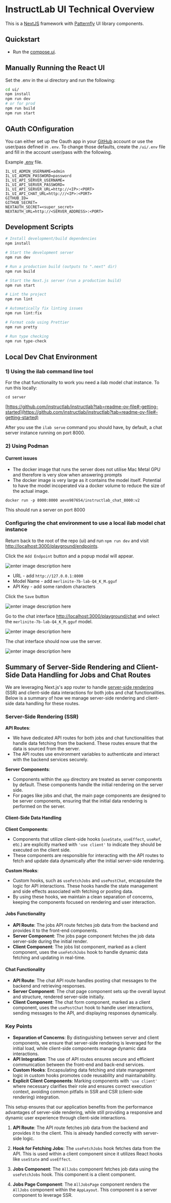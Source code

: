 # InstructLab UI Technical Overview

This is a [NextJS](https://nextjs.org) framework with [Patternfly](https://www.patternfly.org/get-started/develop/) UI library components.

## Quickstart

- Run the [compose.ui](compose.ui).

## Manually Running the React UI

Set the .env in the ui directory and run the following:

```bash
cd ui/
npm install
npm run dev
# or for prod
npm run build
npm run start
```

## OAuth COnfiguration

You can either set up the Oauth app in your
[GitHub](https://docs.github.com/en/apps/oauth-apps/building-oauth-apps/creating-an-oauth-app)
account or use the user/pass defined in `.env`. To change those defaults, create
the `/ui/.env` file and fill in the account user/pass with the following.

Example [.env](.env.example) file.

```text
IL_UI_ADMIN_USERNAME=admin
IL_UI_ADMIN_PASSWORD=password
IL_UI_API_SERVER_USERNAME=
IL_UI_API_SERVER_PASSWORD=
IL_UI_API_SERVER_URL=http://<IP>:<PORT>
IL_UI_API_CHAT_URL=http:///<IP>:<PORT>
GITHUB_ID=
GITHUB_SECRET=
NEXTAUTH_SECRET=<super_secret>
NEXTAUTH_URL=http://<SERVER_ADDRESS>:<PORT>
```

## Development Scripts

```bash
# Install development/build dependencies
npm install

# Start the development server
npm run dev

# Run a production build (outputs to ".next" dir)
npm run build

# Start the Next.js server (run a production build)
npm run start

# Lint the project
npm run lint

# Automatically fix linting issues
npm run lint:fix

# Format code using Prettier
npm run pretty

# Run type checking
npm run type-check
```

## Local Dev Chat Environment

### 1) Using the ilab command line tool

For the chat functionality to work you need a ilab model chat instance. To run this locally:

`cd server`

[https://github.com/instructlab/instructlab?tab=readme-ov-file#-getting-started](https://github.com/instructlab/instructlab?tab=readme-ov-file#-getting-started)

After you use the `ilab serve` command you should have, by default, a chat server instance running on port 8000.

### 2) Using Podman

#### Current issues

- The docker image that runs the server does not utilise Mac Metal GPU and therefore is very slow when answering prompts
- The docker image is very large as it contains the model itself. Potential to have the model incoperated via a docker volume to reduce the size of the actual image.

`docker run -p 8000:8000 aevo987654/instructlab_chat_8000:v2`

This should run a server on port 8000

### Configuring the chat environment to use a local ilab model chat instance

Return back to the root of the repo (ui) and run `npm run dev` and visit [http://localhost:3000/playground/endpoints](http://localhost:3000/playground/endpoints).

Click the `Add Endpoint` button and a popup modal will appear.

![enter image description here](../public/dev-local-chat-server/add-endpoint.png)

- URL - add `http://127.0.0.1:8000`
- Model Name - add `merlinite-7b-lab-Q4_K_M.gguf`
- API Key - add some random characters

Click the `Save` button

![enter image description here](../public/dev-local-chat-server/added-endpoint.png)

Go to the chat interface [http://localhost:3000/playground/chat](http://localhost:3000/playground/chat) and select the `merlinite-7b-lab-Q4_K_M.gguf` model.

![enter image description here](../public/dev-local-chat-server/select-the-correct-model.png)

The chat interface should now use the server.

![enter image description here](../public/dev-local-chat-server/successful-chat.png)

## Summary of Server-Side Rendering and Client-Side Data Handling for Jobs and Chat Routes

We are leveraging Next.js's app router to handle
[server-side rendering](https://nextjs.org/docs/pages/building-your-application/rendering/server-side-rendering)
(SSR) and client-side data interactions for both jobs and chat functionalities.
Below is a summary of how we manage server-side rendering and client-side data
handling for these routes.

### Server-Side Rendering (SSR)

**API Routes**:

- We have dedicated API routes for both jobs and chat functionalities that
  handle data fetching from the backend. These routes ensure that the data is
  sourced from the server.
- The API routes use environment variables to authenticate and interact with the
  backend services securely.

**Server Components**:

- Components within the `app` directory are treated as server components by
  default. These components handle the initial rendering on the server side.
- For pages like jobs and chat, the main page components are designed to be
  server components, ensuring that the initial data rendering is performed on
  the server.

#### Client-Side Data Handling

**Client Components**:

- Components that utilize client-side hooks (`useState`, `useEffect`, `useRef`,
  etc.) are explicitly marked with `'use client'` to indicate they should be
  executed on the client side.
- These components are responsible for interacting with the API routes to fetch
  and update data dynamically after the initial server-side rendering.

**Custom Hooks**:

- Custom hooks, such as `useFetchJobs` and `usePostChat`, encapsulate the logic
  for API interactions. These hooks handle the state management and side effects
  associated with fetching or posting data.
- By using these hooks, we maintain a clean separation of concerns, keeping the
  components focused on rendering and user interaction.

#### Jobs Functionality

- **API Route**: The jobs API route fetches job data from the backend and
  provides it to the front-end components.
- **Server Component**: The jobs page component fetches the job data server-side
  during the initial render.
- **Client Component**: The jobs list component, marked as a client component,
  uses the `useFetchJobs` hook to handle dynamic data fetching and updating in
  real-time.

#### Chat Functionality

- **API Route**: The chat API route handles posting chat messages to the backend
  and retrieving responses.
- **Server Component**: The chat page component sets up the overall layout and
  structure, rendered server-side initially.
- **Client Component**: The chat form component, marked as a client component,
  uses the `usePostChat` hook to handle user interactions, sending messages to
  the API, and displaying responses dynamically.

### Key Points

- **Separation of Concerns**: By distinguishing between server and client
  components, we ensure that server-side rendering is leveraged for the initial
  load, while client-side components manage dynamic data interactions.
- **API Integration**: The use of API routes ensures secure and efficient
  communication between the front-end and back-end services.
- **Custom Hooks**: Encapsulating data fetching and state management logic in
  custom hooks promotes code reusability and maintainability.
- **Explicit Client Components**: Marking components with `'use client'` where
  necessary clarifies their role and ensures correct execution context, avoiding
  common pitfalls in SSR and CSR (client-side rendering) integration.

This setup ensures that our application benefits from the performance advantages
of server-side rendering, while still providing a responsive and dynamic user
experience through client-side interactions.

1. **API Route**: The API route fetches job data from the backend and provides it
   to the client. This is already handled correctly with server-side logic.

2. **Hook for Fetching Jobs**: The `useFetchJobs` hook fetches data from the API.
   This is used within a client component since it utilizes React hooks like
   `useState` and `useEffect`.

3. **Jobs Component**: The `AllJobs` component fetches job data using the
   `useFetchJobs` hook. This component is a client component.

4. **Jobs Page Component**: The `AllJobsPage` component renders the `AllJobs`
   component within the `AppLayout`. This component is a server component to
   leverage SSR.
